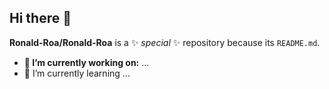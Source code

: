 ## Hi there 👋


**Ronald-Roa/Ronald-Roa** is a ✨ _special_ ✨ repository because its `README.md`.

- **🔭 I’m currently working on:** ...
- 🌱 I’m currently learning ...

